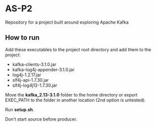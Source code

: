 # AS-P2
Repository for a project built around exploring Apache Kafka

## How to run
Add these executables to the project root directory and add them to the project:
- kafka-clients-3.1.0.jar
- kafka-log4j-appender-3.1.0.jar
- log4j-1.2.17.jar
- slf4j-api-1.7.30.jar
- slf4j-log4j12-1.7.30.jar

Move the **kafka_2.13-3.1.0** folder to the home directory or export EXEC_PATH to the folder in another location (2nd option is untested).

Run **setup.sh**.

Don't start source before producer.